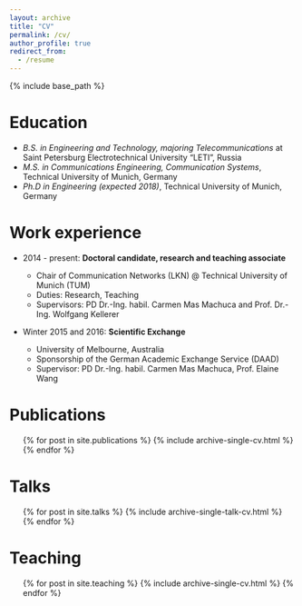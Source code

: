 ```yaml
---
layout: archive
title: "CV"
permalink: /cv/
author_profile: true
redirect_from:
  - /resume
---
```


{% include base_path %}

Education
======
* *B.S. in Engineering and Technology, majoring Telecommunications* at Saint Petersburg Electrotechnical University “LETI”, Russia
* *M.S. in Communications Engineering, Communication Systems*, Technical University of Munich, Germany
* *Ph.D in Engineering (expected 2018)*, Technical University of Munich, Germany 

Work experience
======
* 2014 - present: **Doctoral candidate, research and teaching associate**
  * Chair of Communication Networks (LKN) @ Technical University of Munich (TUM)
  * Duties: Research, Teaching
  * Supervisors: PD Dr.-Ing. habil.  Carmen Mas Machuca and Prof. Dr.-Ing. Wolfgang Kellerer
  
* Winter 2015 and 2016: **Scientific Exchange**
  * University of Melbourne, Australia 
  * Sponsorship of the German Academic Exchange Service (DAAD)
  * Supervisor: PD Dr.-Ing. habil.  Carmen Mas Machuca, Prof. Elaine Wang 
  
Publications
======
  <ul>{% for post in site.publications %}
    {% include archive-single-cv.html %}
  {% endfor %}</ul>
  
Talks
======
  <ul>{% for post in site.talks %}
    {% include archive-single-talk-cv.html %}
  {% endfor %}</ul>
  
Teaching
======
  <ul>{% for post in site.teaching %}
    {% include archive-single-cv.html %}
  {% endfor %}</ul>
  

